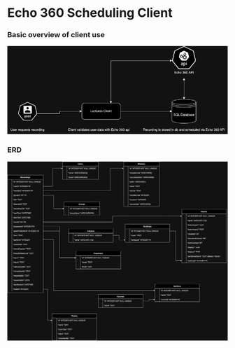 # Echo 360 Scheduling Client

### Basic overview of client use
![Use Case](https://github.com/twentynineteen/echo-client/blob/master/lectures-connectinodiagram.drawio.png "Use case")

### ERD
![ERD](https://github.com/twentynineteen/echo-client/blob/master/lectures-ERD.drawio.png "ERD")
